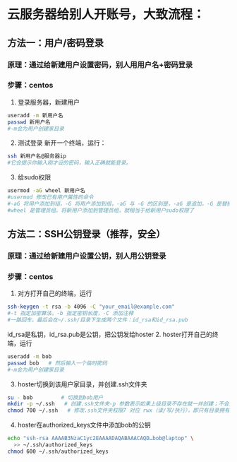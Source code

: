 # 云服务器给别人开账号，大致流程：
## 方法一：用户/密码登录
### 原理：通过给新建用户设置密码，别人用用户名+密码登录
### 步骤：centos
1. 登录服务器，新建用户
```bash
useradd -m 新用户名
passwd 新用户名
#-m会为用户创建家目录
```
2. 测试登录
新开一个终端，运行：
```bash
ssh 新用户名@服务器ip
#它会提示你输入刚才设的密码，输入正确就能登录。
```
3. 给sudo权限
```bash
usermod -aG wheel 新用户名
#usermod 修改已有用户属性的命令
#-aG 将用户添加到组，-G 将用户添加到组，-aG 与 -G 的区别是，-aG 是追加，-G 是替换
#wheel 是管理员组，将新用户添加到管理员组，就相当于给新用户sudo权限了
```
## 方法二：SSH公钥登录（推荐，安全）
### 原理：通过给新建用户设置公钥，别人用公钥登录
### 步骤：centos
1. 对方打开自己的终端，运行
```bash
ssh-keygen -t rsa -b 4096 -C "your_email@example.com"
#-t 指定加密算法，-b 指定密钥长度，-C 添加注释
#一路回车，最后会在~/.ssh/目录下生成两个文件：id_rsa和id_rsa.pub
```
id_rsa是私钥，id_rsa.pub是公钥，把公钥发给hoster
2. hoster打开自己的终端，运行
```bash
useradd -m bob
passwd bob   # 然后输入一个临时密码
#-m会为用户创建家目录
```
3. hoster切换到该用户家目录，并创建.ssh文件夹
```bash
su - bob         # 切换到bob用户
mkdir -p ~/.ssh   # 创建.ssh文件夹-p 参数表示如果上级目录不存在就一并创建；不会报错
chmod 700 ~/.ssh   # 修改.ssh文件夹权限7 对应 rwx（读/写/执行），即只有目录拥有者（bob）能访问
```
4. hoster在authorized_keys文件中添加bob的公钥
```bash
echo "ssh-rsa AAAAB3NzaC1yc2EAAAADAQABAAACAQD…bob@laptop" \
  >> ~/.ssh/authorized_keys
chmod 600 ~/.ssh/authorized_keys
```


